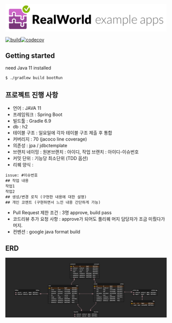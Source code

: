 ![realworld](./docs/image/realworld.png)

[![build](https://github.com/real-world-study/realworld/actions/workflows/build.yml/badge.svg)](https://github.com/real-world-study/realworld/actions/workflows/build.yml)[![codecov](https://codecov.io/gh/real-world-study/realworld/branch/main/graph/badge.svg?token=K0HJBEGZ3O)](https://codecov.io/gh/real-world-study/realworld)

## Getting started

need Java 11 installed

```
$ ./gradlew build bootRun
```

## 프로젝트 진행 사항

- 언어 : JAVA 11
- 프레임워크 : Spring Boot
- 빌드툴 : Gradle 6.9
- db : h2
- 테이블 구조 : 일요일에 각자 테이블 구조 제출 후 통합
- 커버리지 : 70 (jacoco line coverage)
- 의존성 : jpa / jdbctemplate
- 브랜치 네이밍 : 원본브랜치 : 아이디, 작업 브랜치 : 아이디-이슈번호
- 커밋 단위 : 기능당 최소단위 (TDD 옵션)
- 리퀘 양식 :
```
issue: #이슈번호
## 작업 내용
작업1
작업2
## 생성/변경 로직 (구현한 내용에 대한 설명)
## 개인 코멘트 (구현하면서 느낀 내용 간단하게 가능)
```
- Pull Request 제한 조건 : 3명 approve, build pass
- 코드리뷰 추가 요청 사항 : approve가 되어도 풀리퀘 머지 담당자가 조금 미뤘다가 머지.
- 컨벤션 : google java format build

## ERD

![realworld_erd](./docs/image/realworld_erd.png)
